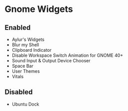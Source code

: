 # Gnome Widgets

## Enabled

- Aylur's Widgets
- Blur my Shell
- Clipboard Indicator
- Disable Workspace Switch Animation for GNOME 40+
- Sound Input & Output Device Chooser
- Space Bar
- User Themes
- Vitals

## Disabled

- Ubuntu Dock
